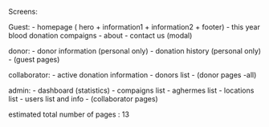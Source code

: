 Screens:

Guest:
	- homepage ( hero + information1 + information2 + footer)
	- this year blood donation compaigns 
	- about
	- contact us (modal)

donor:
	- donor information (personal only)
	- donation history (personal only)
	- (guest pages)

collaborator:
	- active donation information
	- donors list
	- (donor pages -all)

admin:
	- dashboard (statistics)
	- compaigns list
	- aghermes list
	- locations list
	- users list and info
	- (collaborator pages)

estimated total number of pages : 13